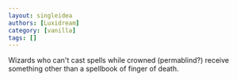 ```yaml
---
layout: singleidea
authors: [Luxidream]
category: [vanilla]
tags: []
---
```

Wizards who can't cast spells while crowned (permablind?) receive something other than a spellbook of finger of death.
